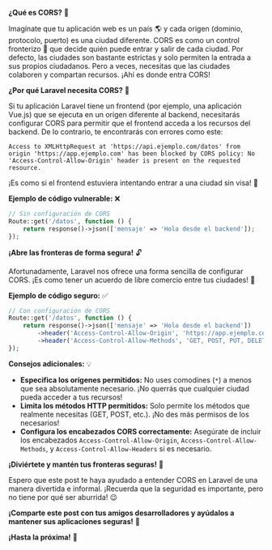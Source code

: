 **¿Qué es CORS?** 🤔

Imagínate que tu aplicación web es un país 🌎 y cada origen (dominio, protocolo, puerto) es una ciudad diferente. CORS es como un control fronterizo 🛂 que decide quién puede entrar y salir de cada ciudad. Por defecto, las ciudades son bastante estrictas y solo permiten la entrada a sus propios ciudadanos. Pero a veces, necesitas que las ciudades colaboren y compartan recursos. ¡Ahí es donde entra CORS!

**¿Por qué Laravel necesita CORS?** 🤨

Si tu aplicación Laravel tiene un frontend (por ejemplo, una aplicación Vue.js) que se ejecuta en un origen diferente al backend, necesitarás configurar CORS para permitir que el frontend acceda a los recursos del backend. De lo contrario, te encontrarás con errores como este:

```
Access to XMLHttpRequest at 'https://api.ejemplo.com/datos' from origin 'https://app.ejemplo.com' has been blocked by CORS policy: No 'Access-Control-Allow-Origin' header is present on the requested resource.
```

¡Es como si el frontend estuviera intentando entrar a una ciudad sin visa! 🚫

**Ejemplo de código vulnerable:** ❌

```php
// Sin configuración de CORS
Route::get('/datos', function () {
    return response()->json(['mensaje' => 'Hola desde el backend']);
});
```

**¡Abre las fronteras de forma segura!** 🔓

Afortunadamente, Laravel nos ofrece una forma sencilla de configurar CORS. ¡Es como tener un acuerdo de libre comercio entre tus ciudades! 🤝

**Ejemplo de código seguro:** ✅

```php
// Con configuración de CORS
Route::get('/datos', function () {
    return response()->json(['mensaje' => 'Hola desde el backend'])
        ->header('Access-Control-Allow-Origin', 'https://app.ejemplo.com') // Permite el origen específico
        ->header('Access-Control-Allow-Methods', 'GET, POST, PUT, DELETE, OPTIONS'); // Permite los métodos necesarios
});
```

**Consejos adicionales:** 💡

* **Especifica los orígenes permitidos:** No uses comodines (`*`) a menos que sea absolutamente necesario. ¡No querrás que cualquier ciudad pueda acceder a tus recursos!
* **Limita los métodos HTTP permitidos:** Solo permite los métodos que realmente necesitas (GET, POST, etc.). ¡No des más permisos de los necesarios!
* **Configura los encabezados CORS correctamente:** Asegúrate de incluir los encabezados `Access-Control-Allow-Origin`, `Access-Control-Allow-Methods`, y `Access-Control-Allow-Headers` si es necesario.

**¡Diviértete y mantén tus fronteras seguras!** 🥳

Espero que este post te haya ayudado a entender CORS en Laravel de una manera divertida e informal. ¡Recuerda que la seguridad es importante, pero no tiene por qué ser aburrida! 😉

**¡Comparte este post con tus amigos desarrolladores y ayúdalos a mantener sus aplicaciones seguras!** 📢

**¡Hasta la próxima!** 👋
